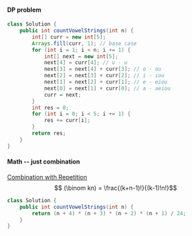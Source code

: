#### DP problem

```java
class Solution {
    public int countVowelStrings(int n) {
        int[] curr = new int[5];
        Arrays.fill(curr, 1); // base case
        for (int i = 1; i < n; i += 1) {
            int[] next = new int[5];
            next[4] = curr[4]; // u - u
            next[3] = next[4] + curr[3]; // o - ou
            next[2] = next[3] + curr[2]; // i - iou
            next[1] = next[2] + curr[1]; // e - eiou
            next[0] = next[1] + curr[0]; // a - aeiou
            curr = next;
        }
        int res = 0;
        for (int i = 0; i < 5; i += 1) {
            res += curr[i];
        }
        return res;
    }
}
```

#### Math -- just combination

[Combination with Repetition ](https://en.wikipedia.org/wiki/Combination#Number_of_combinations_with_repetition)
$$
(\binom kn) = \frac{(k+n-1)!}{(k-1)!n!}
​
$$

```java
class Solution {
    public int countVowelStrings(int n) {
        return (n + 4) * (n + 3) * (n + 2) * (n + 1) / 24;
    }
}
```

